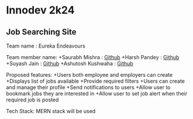 # Innodev 2k24
## Job Searching Site
Team name : Eureka Endeavours

Team member name:
+Saurabh Mishra : [Github](https://github.com/Sauravmishra2203)
+Harsh Pandey : [Github](https://github.com/HarshCodeWizard)
+Suyash Jain : [Github](https://github.com/Suyashjain099)
+Ashutosh Kushwaha : [Github](https://github.com/Ashutosh-1945)

Proposed features:
+Users both employee and employers can create
+Displays list of jobs available
+Provide required filters
+Users can create and manage their profile
+Send notifications to users
+Allow user to  bookmark jobs they are interested in
+Allow user to set job alert when their required job is posted

Tech Stack:
MERN stack will be used

